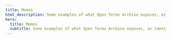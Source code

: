 ```yaml
---
title: Memos
html_description: Some examples of what Open Terms Archive exposes, as identified by independent contributors.
hero:
  title: Memos
  subtitle: Some examples of what Open Terms Archive exposes, as identified by independent contributors
---
```


